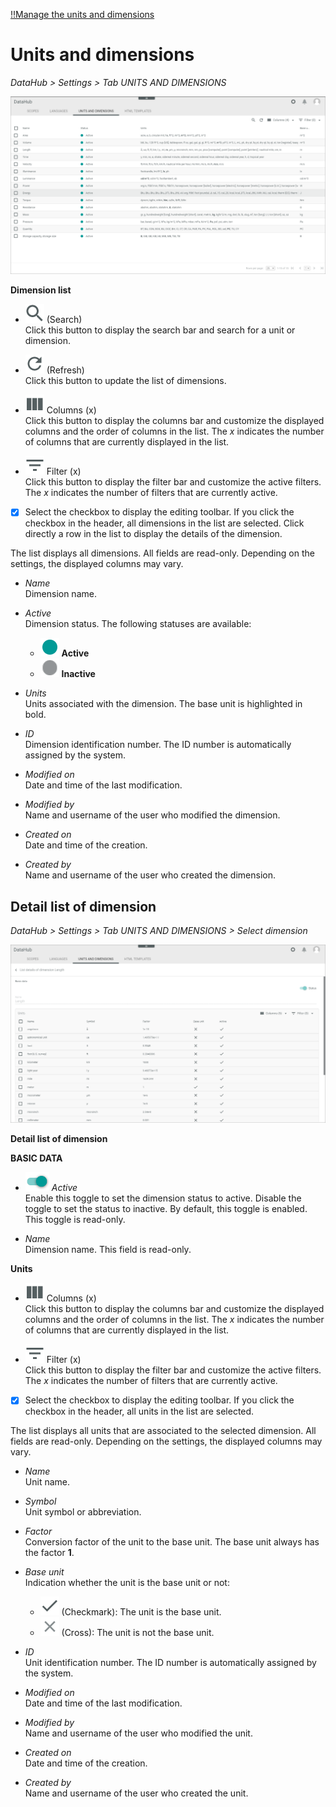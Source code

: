 [!!Manage the units and dimensions](../Integration/06_ManageUnitsDimensions.md)

# Units and dimensions

*DataHub > Settings > Tab UNITS AND DIMENSIONS*

![Units and dimensions](../../Assets/Screenshots/DataHub/Settings/UnitsDimensions/UnitsDimensions.png "[Units and dimensions]")

**Dimension list**

- ![Search](../../Assets/Icons/Search.png "[Search]") (Search)   
  Click this button to display the search bar and search for a unit or dimension.

  [comment]: <> (Wonach kann ich suchen? Klappt bei mir nicht...)

- ![Refresh](../../Assets/Icons/Refresh01.png "[Refresh]") (Refresh)   
  Click this button to update the list of dimensions.

- ![Columns](../../Assets/Icons/Columns.png "[Columns]") Columns (x)   
  Click this button to display the columns bar and customize the displayed columns and the order of columns in the list. The *x* indicates the number of columns that are currently displayed in the list.

- ![Filter](../../Assets/Icons/Filter.png "[Filter]") Filter (x)   
  Click this button to display the filter bar and customize the active filters. The *x* indicates the number of filters that are currently active.

- [x]     
  Select the checkbox to display the editing toolbar. If you click the checkbox in the header, all dimensions in the list are selected. Click directly a row in the list to display the details of the dimension.

  [comment]: <> (Leere Toolbar - was kann ich hier machen?)

The list displays all dimensions. All fields are read-only. Depending on the settings, the displayed columns may vary.

- *Name*   
  Dimension name.

- *Active*   
  Dimension status. The following statuses are available:
  - ![Status](../../Assets/Icons/Status01.png "[Status]") **Active**
  - ![Status](../../Assets/Icons/Status04.png "[Status]") **Inactive**     


- *Units*   
  Units associated with the dimension. The base unit is highlighted in bold.

- *ID*   
  Dimension identification number. The ID number is automatically assigned by the system.

- *Modified on*   
  Date and time of the last modification.

- *Modified by*   
  Name and username of the user who modified the dimension.

- *Created on*   
  Date and time of the creation.

- *Created by*   
  Name and username of the user who created the dimension.



## Detail list of dimension

*DataHub > Settings > Tab UNITS AND DIMENSIONS > Select dimension*

![Detail list of dimension](../../Assets/Screenshots/DataHub/Settings/UnitsDimensions/DetailListDimension.png "[Detail list of dimension]")

**Detail list of dimension**

**BASIC DATA**

- ![Toggle](../../Assets/Icons/Toggle.png "[Toggle]") *Active*   
  Enable this toggle to set the dimension status to active. Disable the toggle to set the status to inactive. By default, this toggle is enabled. This toggle is read-only.

  [comment]: <> (Ein toggle, der read-only ist, ist sinnfrei, oder?)

- *Name*   
  Dimension name. This field is read-only.

**Units**

- ![Columns](../../Assets/Icons/Columns.png "[Columns]") Columns (x)   
  Click this button to display the columns bar and customize the displayed columns and the order of columns in the list. The *x* indicates the number of columns that are currently displayed in the list.

- ![Filter](../../Assets/Icons/Filter.png "[Filter]") Filter (x)   
  Click this button to display the filter bar and customize the active filters. The *x* indicates the number of filters that are currently active.

- [x]     
  Select the checkbox to display the editing toolbar. If you click the checkbox in the header, all units in the list are selected.

  [comment]: <> (Leere Toolbar - was kann ich hier machen?)

The list displays all units that are associated to the selected dimension. All fields are read-only. Depending on the settings, the displayed columns may vary.

- *Name*   
  Unit name.

- *Symbol*   
  Unit symbol or abbreviation.

- *Factor*   
  Conversion factor of the unit to the base unit. The base unit always has the factor **1**.

- *Base unit*   
  Indication whether the unit is the base unit or not:
  - ![Check](../../Assets/Icons/Check.png "[Check]") (Checkmark): The unit is the base unit.  
  - ![Cross](../../Assets/Icons/Cross02.png "[Cross]") (Cross): The unit is not the base unit.


- *ID*   
  Unit identification number. The ID number is automatically assigned by the system.

- *Modified on*   
  Date and time of the last modification.

- *Modified by*   
  Name and username of the user who modified the unit.

- *Created on*   
  Date and time of the creation.

- *Created by*   
  Name and username of the user who created the unit.

  
